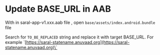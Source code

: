 # Update BASE\_URL in AAB

With in saral-app-v1.xxx.aab file , open `base/assets/index.android.bundle` file&#x20;

Search for `TO_BE_REPLACED` string and replace it with target BASE\_URL. For example \`[https://saral-statename.anuvaad.org](https://saral-statename.anuvaad.org)\`
